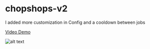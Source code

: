 # chopshops-v2

I added more customization in Config and a cooldown between jobs

[Video Demo](https://youtu.be/pUijS6oLI_k)


![alt text](https://i.imgur.com/nMnHFId.png)
